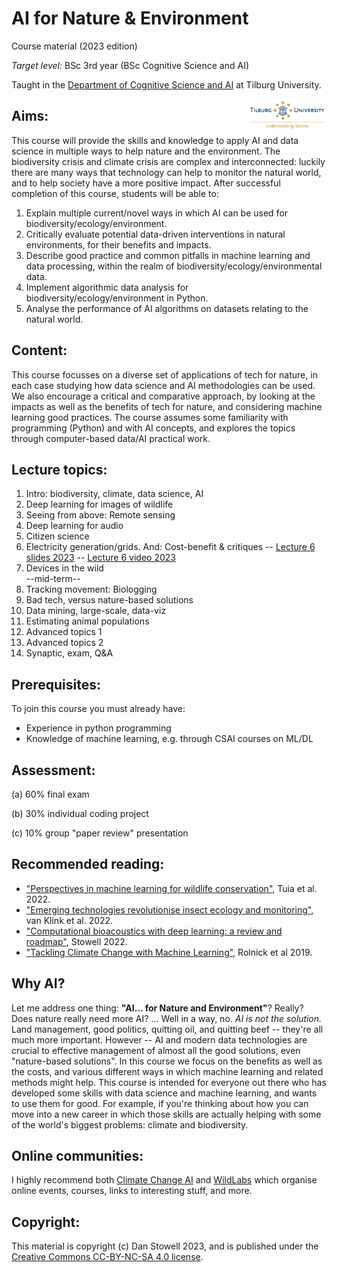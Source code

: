 AI for Nature & Environment
===========================

Course material (2023 edition)

*Target level:* BSc 3rd year (BSc Cognitive Science and AI)

Taught in the [Department of Cognitive Science and AI](https://www.tilburguniversity.edu/about/schools/tshd/departments/dca) at Tilburg University.

<img src="TilbUni_H_logo_slogan_COLOR.png" style="float:right; max-width: 358px; width: 25%;"/>

Aims:
-----

This course will provide the skills and knowledge to apply AI and data science in multiple ways to help nature and the environment. The biodiversity crisis and climate crisis are complex and interconnected: luckily there are many ways that technology can help to monitor the natural world, and to help society have a more positive impact.
After successful completion of this course, students will be able to:

1. Explain multiple current/novel ways in which AI can be used for biodiversity/ecology/environment.
2. Critically evaluate potential data-driven interventions in natural environments, for their benefits and impacts.
3. Describe good practice and common pitfalls in machine learning and data processing, within the realm of biodiversity/ecology/environmental data.
4. Implement algorithmic data analysis for biodiversity/ecology/environment in Python.
5. Analyse the performance of AI algorithms on datasets relating to the natural world.

Content:
-----

This course focusses on a diverse set of applications of tech for nature, in each case studying how data science and AI methodologies can be used. We also encourage a critical and comparative approach, by looking at the impacts as well as the benefits of tech for nature, and considering machine learning good practices. The course assumes some familiarity with programming (Python) and with AI concepts, and explores the topics through computer-based data/AI practical work.

Lecture topics:
-----

1. Intro: biodiversity, climate, data science, AI
2. Deep learning for images of wildlife
3. Seeing from above: Remote sensing
4. Deep learning for audio
5. Citizen science
6. Electricity generation/grids. And: Cost-benefit & critiques -- [Lecture 6 slides 2023](slides/ai4ne_6_electricity_costbenefit.pdf) -- [Lecture 6 video 2023](https://youtu.be/CuV1CLByu0o)
7. Devices in the wild    
   --mid-term--
8. Tracking movement: Biologging
9. Bad tech, versus nature-based solutions <!-- -- [Lecture 6 slides 2023](slides/ai4ne_9_badtech.pdf) -->
10. Data mining, large-scale, data-viz
11. Estimating animal populations
12. Advanced topics 1
13. Advanced topics 2
14. Synaptic, exam, Q&A

Prerequisites:
-----

To join this course you must already have:

 * Experience in python programming
 * Knowledge of machine learning, e.g. through CSAI courses on ML/DL

Assessment:
-----

(a) 60% final exam

(b) 30% individual coding project

(c) 10% group "paper review" presentation

Recommended reading:
-----

 * ["Perspectives in machine learning for wildlife conservation"](https://www.nature.com/articles/s41467-022-27980-y), Tuia et al. 2022.
 * ["Emerging technologies revolutionise insect ecology and monitoring"](https://dx.doi.org/10.1016/j.tree.2022.06.001), van Klink et al. 2022.
 * ["Computational bioacoustics with deep learning: a review and roadmap"](https://peerj.com/articles/13152/), Stowell 2022.
 * ["Tackling Climate Change with Machine Learning"](https://arxiv.org/abs/1906.05433), Rolnick et al 2019.

Why AI?
-----

Let me address one thing: **"AI... for Nature and Environment"**? Really? Does nature really need more AI? ... Well in a way, no. *AI is not the solution.* Land management, good politics, quitting oil, and quitting beef -- they're all much more important. However -- AI and modern data technologies are crucial to effective management of almost all the good solutions, even "nature-based solutions". In this course we focus on the benefits as well as the costs, and various different ways in which machine learning and related methods might help. This course is intended for everyone out there who has developed some skills with data science and machine learning, and wants to use them for good. For example, if you're thinking about how you can move into a new career in which those skills are actually helping with some of the world's biggest problems: climate and biodiversity.


Online communities:
-----

I highly recommend both [Climate Change AI](https://climatechange.ai/) and [WildLabs](https://wildlabs.net/) which organise online events, courses, links to interesting stuff, and more.


Copyright:
-----
This material is copyright (c) Dan Stowell 2023, and is published under the [Creative Commons CC-BY-NC-SA 4.0 license](https://creativecommons.org/licenses/by-nc-sa/4.0/deed.en).


